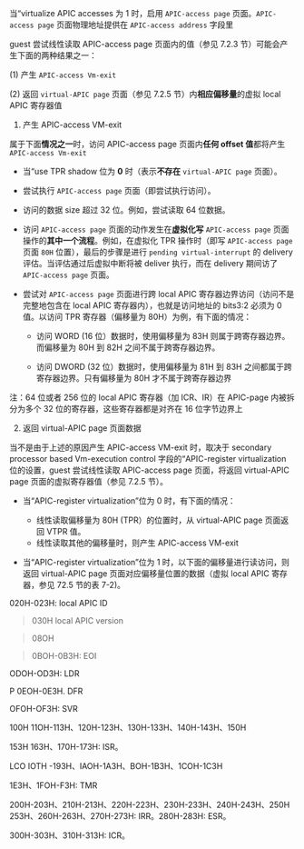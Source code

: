 

当“virtualize APIC accesses 为 1 时，启用 `APIC-access page` 页面。`APIC-access page` 页面物理地址提供在 `APIC-access address` 字段里

guest 尝试线性读取 APIC-access page 页面内的值（参见 7.2.3 节）可能会产生下面的两种结果之一：

(1) 产生 `APIC-access Vm-exit`

(2) 返回 `virtual-APIC page` 页面（参见 7.2.5 节）内**相应偏移量**的虚拟 local APIC 寄存器值

1. 产生 APIC-access VM-exit

属于下面**情况之一**时，访问 APIC-access page 页面内**任何 offset 值**都将产生 `APIC-access Vm-exit`

* 当“use TPR shadow 位为 **0** 时（表示**不存在** `virtual-APIC page` 页面）。

* 尝试执行 `APIC-access page` 页面（即尝试执行访问）。

* 访问的数据 size 超过 32 位。例如，尝试读取 64 位数据。

* 访问 `APIC-access page` 页面的动作发生在**虚拟化写** `APIC-access page` 页面操作的**其中一个流程**。例如，在虚拟化 TPR 操作时（即写 `APIC-access page` 页面 `80H` 位置），最后的步骤是进行 `pending virtual-interrupt` 的 delivery 评估。当评估通过后虚拟中断将被 deliver 执行，而在 delivery 期间访了 `APIC-access page` 页面。

* 尝试对 `APIC-access page` 页面进行跨 local APIC 寄存器边界访问（访问不是完整地包含在 local APIC 寄存器内），也就是访问地址的 bits3:2 必须为 0 值。以访问 TPR 寄存器（偏移量为 80H）为例，有下面的情况：

    * 访问 WORD (16 位）数据时，使用偏移量为 83H 则属于跨寄存器边界。而偏移量为 80H 到 82H 之间不属于跨寄存器边界。

    * 访问 DWORD (32 位）数据时，使用偏移量为 81H 到 83H 之间都属于跨寄存器边界。只有偏移量为 80H 才不属于跨寄存器边界

注：64 位或者 256 位的 local APIC 寄存器（加 ICR、IR）在 APIC-page 内被拆分为多个 32 位的寄存器，这些寄存器都是对齐在 16 位字节边界上

2. 返回 virtual-APIC page 页面数据

当不是由于上述的原因产生 APIC-access VM-exit 时，取决于 secondary processor  based Vm-execution control 字段的“APIC-register virtualization 位的设置，guest 尝试线性读取 APIC-access page 页面，将返回 virtual-APIC page 页面的虚拟寄存器值（参见 7.2.5 节）。

* 当“APIC-register virtualization”位为 0 时，有下面的情况：

    * 线性读取偏移量为 80H (TPR）的位置时，从 virtual-APIC page 页面返回 VTPR 值。
    * 线性读取其他的偏移量时，则产生 APIC-access VM-exit

* 当“APIC-register virtualization”位为 1 时，以下面的偏移量进行读访问，则返回  virtual-APIC page 页面对应偏移量位置的数据（虚拟 local APIC 寄存器，参见 72.5 节的表 7-2)。

 020H-023H: local APIC ID

>030H  local APIC version

>08OH

>0BOH-0B3H: EOI

 ODOH-OD3H: LDR

 P 0EOH-0E3H. DFR

 OFOH-OF3H: SVR

100H 11OH-113H、120H-123H、130H-133H、140H-143H、150H

153H 163H、170H-173H: ISR。

 LCO IOTH -193H、IAOH-1A3H、BOH-1B3H、1COH-1C3H

1E3H、1FOH-F3H: TMR

200H-203H、210H-213H、220H-223H、230H-233H、240H-243H、250H 253H、260H-263H、270H-273H: IRR。280H-283H: ESR。

300H-303H、310H-313H: ICR。
